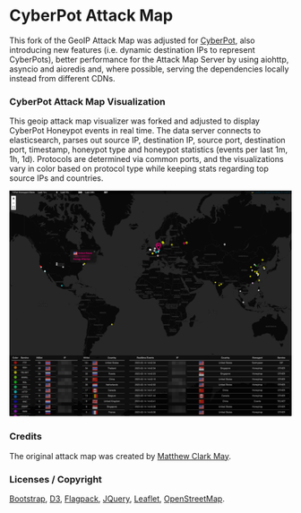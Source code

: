 # CyberPot Attack Map

This fork of the GeoIP Attack Map was adjusted for [CyberPot](https://github.com/khulnasoft/cyberpot), also introducing new features (i.e. dynamic destination IPs to represent CyberPots), better performance for the Attack Map Server by using aiohttp, asyncio and aioredis and, where possible, serving the dependencies locally instead from different CDNs.

### CyberPot Attack Map Visualization
This geoip attack map visualizer was forked and adjusted to display CyberPot Honeypot events in real time. The data server connects to elasticsearch, parses out source IP, destination IP, source port, destination port, timestamp, honeypot type and honeypot statistics (events per last 1m, 1h, 1d). Protocols are determined via common ports, and the visualizations vary in color based on protocol type while keeping stats regarding top source IPs and countries.<br>


![img.png](img.png)

### Credits
The original attack map was created by [Matthew Clark May](https://github.com/MatthewClarkMay/geoip-attack-map).<br>

### Licenses / Copyright
[Bootstrap](https://getbootstrap.com/docs/4.0/about/license/), [D3](https://github.com/d3/d3/blob/main/LICENSE), [Flagpack](https://github.com/Yummygum/flagpack-core/blob/main/LICENSE), [JQuery](https://jquery.org/license/), [Leaflet](https://github.com/Leaflet/Leaflet/blob/main/LICENSE), [OpenStreetMap](https://www.openstreetmap.org/copyright). 
